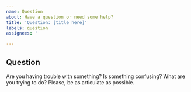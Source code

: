 ```yaml
---
name: Question
about: Have a question or need some help?
title: 'Question: [title here]'
labels: question
assignees: ''

---
```


## Question

Are you having trouble with something? Is something confusing? What are you trying to do? Please, be as articulate as possible.
